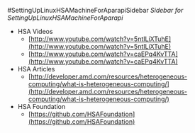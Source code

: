 #SettingUpLinuxHSAMachineForAparapiSidebar
*Sidebar for SettingUpLinuxHSAMachineForAparapi*

* HSA Videos
    * [http://www.youtube.com/watch?v=5ntILiXTuhE](http://www.youtube.com/watch?v=5ntILiXTuhE)
    * [http://www.youtube.com/watch?v=caEPq4KvTTA](http://www.youtube.com/watch?v=caEPq4KvTTA)
* HSA Articles
    * [http://developer.amd.com/resources/heterogeneous-computing/what-is-heterogeneous-computing/](http://developer.amd.com/resources/heterogeneous-computing/what-is-heterogeneous-computing/)
* HSA Foundation
    * [https://github.com/HSAFoundation](https://github.com/HSAFoundation)